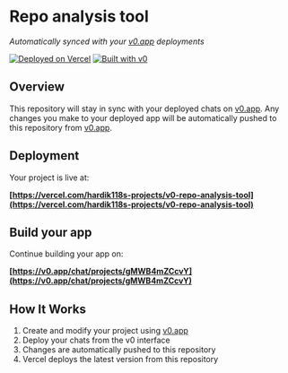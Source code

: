 # Repo analysis tool

*Automatically synced with your [v0.app](https://v0.app) deployments*

[![Deployed on Vercel](https://img.shields.io/badge/Deployed%20on-Vercel-black?style=for-the-badge&logo=vercel)](https://vercel.com/hardik118s-projects/v0-repo-analysis-tool)
[![Built with v0](https://img.shields.io/badge/Built%20with-v0.app-black?style=for-the-badge)](https://v0.app/chat/projects/gMWB4mZCcvY)

## Overview

This repository will stay in sync with your deployed chats on [v0.app](https://v0.app).
Any changes you make to your deployed app will be automatically pushed to this repository from [v0.app](https://v0.app).

## Deployment

Your project is live at:

**[https://vercel.com/hardik118s-projects/v0-repo-analysis-tool](https://vercel.com/hardik118s-projects/v0-repo-analysis-tool)**

## Build your app

Continue building your app on:

**[https://v0.app/chat/projects/gMWB4mZCcvY](https://v0.app/chat/projects/gMWB4mZCcvY)**

## How It Works

1. Create and modify your project using [v0.app](https://v0.app)
2. Deploy your chats from the v0 interface
3. Changes are automatically pushed to this repository
4. Vercel deploys the latest version from this repository